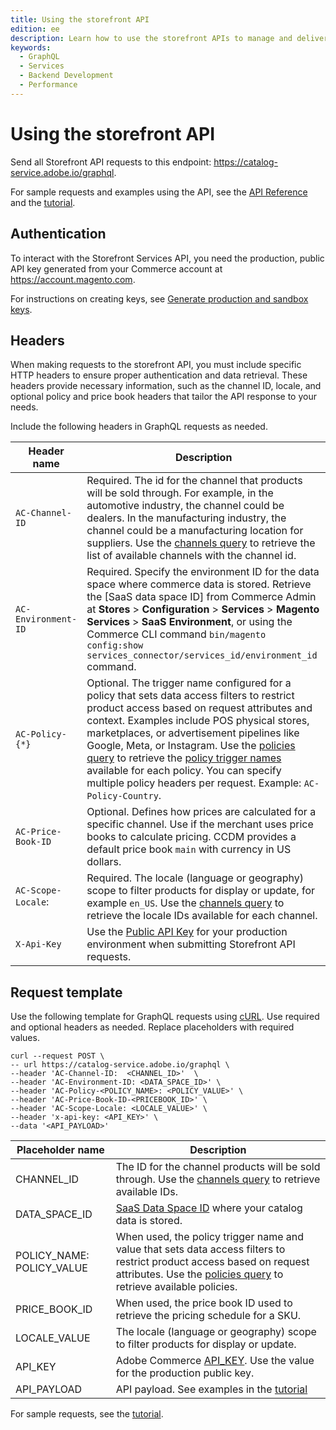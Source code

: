 ```yaml
---
title: Using the storefront API
edition: ee
description: Learn how to use the storefront APIs to manage and deliver product data to commerce storefronts or applications in the context of CCDM.
keywords:
  - GraphQL
  - Services
  - Backend Development
  - Performance
---
```


# Using the storefront API

Send all Storefront API requests to this endpoint: https://catalog-service.adobe.io/graphql.

<InlineAlert variant="info" slots="text"/>

For sample requests and examples using the API, see the [API Reference](api-reference.md) and the [tutorial](../ccdm-use-case.md).

## Authentication

To interact with the Storefront Services API, you need the production, public API key generated from your Commerce account at https://account.magento.com.

For instructions on creating keys, see [Generate production and sandbox keys](https://experienceleague.adobe.com/en/docs/commerce-merchant-services/user-guides/integration-services/saas#genapikey).

## Headers

When making requests to the storefront API, you must include specific HTTP headers to ensure proper authentication and data retrieval. These headers provide necessary information, such as the channel ID, locale, and optional policy and price book headers that tailor the API response to your needs.

Include the following headers in GraphQL requests as needed.

Header name| Description
--- | ---
`AC-Channel-ID` | Required. The id for the channel that products will be sold through. For example, in the automotive industry, the channel could be dealers. In the manufacturing industry, the channel could be a manufacturing location for suppliers. Use the [channels query](https://developer-stage.adobe.com/commerce/services/graphql-api/admin-api/index.html#query-channels) to retrieve the list of available channels with the channel id.
`AC-Environment-ID`| Required. Specify the environment ID for the data space where commerce data is stored. Retrieve the [SaaS data space ID] from Commerce Admin at **Stores** > **Configuration** > **Services** > **Magento Services** > **SaaS Environment**, or using the Commerce CLI command `bin/magento config:show services_connector/services_id/environment_id` command.
`AC-Policy-{*}` | Optional. The trigger name configured for a policy that sets data access filters to restrict product access based on request attributes and context. Examples include POS physical stores, marketplaces, or advertisement pipelines like Google, Meta, or Instagram. Use the [policies query](https://developer-stage.adobe.com/commerce/services/graphql-api/admin-api/index.html#query-policies) to retrieve the [policy trigger names](https://developer-stage.adobe.com/commerce/services/graphql-api/admin-api/index.html#definition-TriggerResponse) available for each policy. You can specify multiple policy headers per request. Example: `AC-Policy-Country`.
`AC-Price-Book-ID` | Optional. Defines how prices are calculated for a specific channel. Use if the merchant uses price books to calculate pricing. CCDM provides a default price book `main` with currency in US dollars.
`AC-Scope-Locale`: | Required. The locale (language or geography) scope to filter products for display or update, for example `en_US`. Use the [channels query](https://developer-stage.adobe.com/commerce/services/graphql-api/admin-api/index.html#query-channels) to retrieve the locale IDs available for each channel.
`X-Api-Key` | Use the [Public API Key](https://experienceleague.adobe.com/en/docs/commerce-merchant-services/user-guides/integration-services/saas#genapikey) for your production environment when submitting Storefront API requests. |

## Request template

Use the following template for GraphQL requests using [cURL](https://curl.se/). Use required and optional headers as needed. Replace placeholders with required values.

```shell
curl --request POST \
-- url https://catalog-service.adobe.io/graphql \
--header 'AC-Channel-ID:  <CHANNEL_ID>'  \
--header 'AC-Environment-ID: <DATA_SPACE_ID>' \
--header 'AC-Policy-<POLICY_NAME>: <POLICY_VALUE>' \
--header 'AC-Price-Book-ID-<PRICEBOOK_ID>' \
--header 'AC-Scope-Locale: <LOCALE_VALUE>' \
--header 'x-api-key: <API_KEY>' \
--data '<API_PAYLOAD>'
```

| Placeholder name | Description                                                                                                     |
|------------------|-----------------------------------------------------------------------------------------------------------------|
| CHANNEL_ID     | The ID for the channel products will be sold through. Use the [channels query](https://developer-stage.adobe.com/commerce/services/graphql-api/admin-api/index.html#query-channels) to retrieve available IDs.|
| DATA_SPACE_ID    | [SaaS Data Space ID](https://experienceleague.adobe.com/en/docs/commerce-merchant-services/user-guides/integration-services/saas#saas-data-space-provisioning) where your catalog data is stored.                                               |
| POLICY_NAME: POLICY_VALUE | When used, the policy trigger name and value that sets data access filters to restrict product access based on request attributes. Use the [policies query](https://developer-stage.adobe.com/commerce/services/graphql-api/admin-api/index.html#query-policies) to retrieve available policies.                    |
| PRICE_BOOK_ID    | When used, the price book ID used to retrieve the pricing schedule for a SKU. |
| LOCALE_VALUE | The locale (language or geography) scope to filter products for display or update. |
| API_KEY          | Adobe Commerce [API_KEY](#authentication). Use the value for the production public key.                              |
| API_PAYLOAD      | API payload. See examples in the [tutorial](../ccdm-use-case.md)

For sample requests, see the [tutorial](../ccdm-use-case.md).
